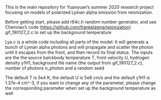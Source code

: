 This is the main repository for Yuanyuan’s summer 2020 research project focusing on models of polarized Lyman alpha emission from reionization.

Before getting start, please add r64c.h random number generator, and use Chenxiao’s code (https://github.com/frankelzeng/reionization) gif_190127_2.c to set up the background temperature

Lya.c is a whole code including all parts of the model. It will generate a bunch of Lyman alpha photons and will propagate and scatter the photon until it escapes from the front, and then record its final status. The inputs are the the source balckbody temperature T, front velocity U, hydrogen density y1H1, background file name (the output from gif_190127_2.c), number of photons n_photon and a random seed

The default T is 5e4 K, the default U is 5e8 cm/s and the default y1H1 is 1.37e-4 cm^-3, if you want to change any of the parameter, please change the corresponding parameter when set up the background temperature as well

